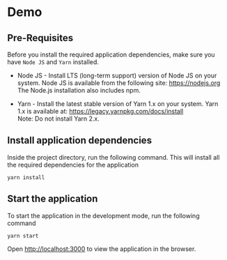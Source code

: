 # Demo

## Pre-Requisites

Before you install the required application dependencies, make sure you have `Node JS` and `Yarn` installed.

- Node JS - Install LTS (long-term support) version of Node JS on your system. Node JS is available from the following site:
  https://nodejs.org
  The Node.js installation also includes npm.

- Yarn - Install the latest stable version of Yarn 1.x on your system. Yarn 1.x is available at:
  https://legacy.yarnpkg.com/docs/install
  <br/>Note: Do not install Yarn 2.x.

## Install application dependencies

Inside the project directory, run the following command. This will install all the required dependencies for the application

`yarn install`

## Start the application

To start the application in the development mode, run the following command

`yarn start`

Open [http://localhost:3000](http://localhost:3000) to view the application in the browser.

